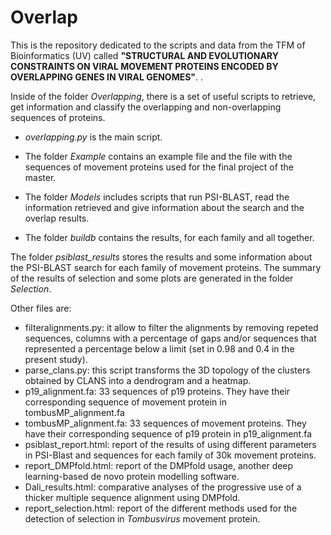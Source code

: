 # Overlap
This is the repository dedicated to the scripts and data from the TFM of Bioinformatics (UV) called **"STRUCTURAL AND EVOLUTIONARY CONSTRAINTS ON VIRAL MOVEMENT PROTEINS ENCODED BY OVERLAPPING GENES IN VIRAL GENOMES"**.
. 

Inside of the folder *Overlapping*, there is a set of useful scripts to retrieve, get information and classify the overlapping 
and non-overlapping sequences of proteins.

- *overlapping.py* is the main script.

- The folder *Example* contains an example file and the file with the sequences of movement proteins used for
the final project of the master.

- The folder *Models* includes scripts that run PSI-BLAST, read the information retrieved and give information about the search and
the overlap results.

- The folder *buildb* contains the results, for each family and all together. 

The folder *psiblast_results* stores the results and some information about the PSI-BLAST search for each family of movement proteins. The 
summary of the results of selection and some plots are generated in the folder *Selection*.

Other files are:

- filteralignments.py: it allow to filter the alignments by removing repeted sequences, columns with a percentage of gaps and/or 
sequences that represented a percentage below a limit (set in 0.98 and 0.4 in the present study).
- parse_clans.py: this script transforms the 3D topology of the clusters obtained by CLANS into a dendrogram and a heatmap.
- p19_alignment.fa: 33 sequences of p19 proteins. They have their corresponding sequence of movement protein in tombusMP_alignment.fa
- tombusMP_alignment.fa: 33 sequences of movement proteins. They have their corresponding sequence of p19 protein in p19_alignment.fa
- psiblast_report.html: report of the results of using different parameters in PSI-Blast and sequences for each family of 30k movement proteins.
- report_DMPfold.html: report of the DMPfold usage, another deep learning-based de novo protein modelling software.
- Dali_results.html: comparative analyses of the progressive use of a thicker multiple sequence alignment using DMPfold. 
- report_selection.html: report of the different methods used for the detection of selection in *Tombusvirus* movement protein. 

